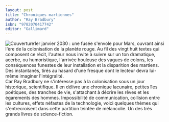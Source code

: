 ```yaml
---
layout: post
title: "Chroniques martiennes"
author: "Ray Bradbury"
isbn: "9782070417742"
editor: "Gallimard"
---
```

![Couverture](/img/9782070417742.jpg)1er janvier 2030 : une fusée s'envole pour Mars, ouvrant ainsi l'ère de la colonisation de la planète rouge. Au fil des vingt huit textes qui composent ce récit, l'auteur nous invite à suivre sur un ton dramatique, acerbe, ou humoristique, l'arrivée houleuse des vagues de colons, les conséquences funestes de leur installation et la disparition des martiens. Des instantanés, tirés au hasard d'une fresque dont le lecteur devra lui-même imaginer l'intégralité.  
Car Ray Bradbury ne s'intéresse pas à la colonisation sous un jour historique, scientifique. Il en délivre une chronique lacunaire, petites îles poétiques, des tranches de vie, s'attachant à décrire les rêves et les égarements des hommes. Impossibilité de communication, collision entre les cultures, effets néfastes de la technologie, voici quelques thèmes qui s'entrecroisent dans cette partition teintée de mélancolie. Un des très grands livres de science-fiction.